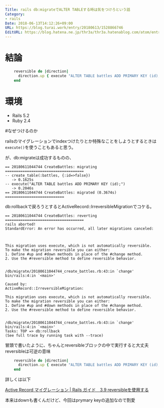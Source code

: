 ```yaml
---
Title: rails db:migrateでALTER TABLEする時は気をつけろという話
Category:
- rails
Date: 2018-06-13T14:12:26+09:00
URL: https://blog.turai.work/entry/20180613/1528866746
EditURL: https://blog.hatena.ne.jp/thr3a/thr3a.hatenablog.com/atom/entry/17391345971653662674
---
```


# 結論

```ruby
    reversible do |direction|
      direction.up { execute "ALTER TABLE battles ADD PRIMARY KEY (id);" }
    end
```

# 環境

- Rails 5.2
- Ruby 2.4

#なぜつけるのか

railsのマイグレーションでindexつけたりとか特殊なことをしようとするときは`execute()`を使うこともあると思う。

が、db:migrateは成功するものの、

```
== 20180611044744 CreateBattles: migrating ====================================
-- create_table(:battles, {:id=>false})
   -> 0.1625s
-- execute("ALTER TABLE battles ADD PRIMARY KEY (id);")
   -> 0.2046s
== 20180611044744 CreateBattles: migrated (0.3674s) ===========================
```

db:rollbackで戻ろうとするとActiveRecord::IrreversibleMigrationでコケる。

```
== 20180611044744 CreateBattles: reverting ====================================
rails aborted!
StandardError: An error has occurred, all later migrations canceled:



This migration uses execute, which is not automatically reversible.
To make the migration reversible you can either:
1. Define #up and #down methods in place of the #change method.
2. Use the #reversible method to define reversible behavior.


/db/migrate/20180611044744_create_battles.rb:43:in `change'
bin/rails:4:in `<main>'

Caused by:
ActiveRecord::IrreversibleMigration: 

This migration uses execute, which is not automatically reversible.
To make the migration reversible you can either:
1. Define #up and #down methods in place of the #change method.
2. Use the #reversible method to define reversible behavior.


/db/migrate/20180611044744_create_battles.rb:43:in `change'
bin/rails:4:in `<main>'
Tasks: TOP => db:rollback
(See full trace by running task with --trace)
```

冒頭で書いたように、ちゃんとreversibleブロックの中で実行すると大丈夫 reversibleは可逆の意味

```ruby
    reversible do |direction|
      direction.up { execute "ALTER TABLE battles ADD PRIMARY KEY (id);" }
    end
```

詳しくは以下

[Active Record マイグレーション | Rails ガイド　3.9 reversibleを使用する](https://railsguides.jp/active_record_migrations.html#reversible%E3%82%92%E4%BD%BF%E7%94%A8%E3%81%99%E3%82%8B)

本来はdownも書くんだけど、今回はprymary keyの追加なので割愛
